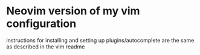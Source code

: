 # Neovim version of my vim configuration
instructions for installing and setting up plugins/autocomplete are the same as described in the vim readme
